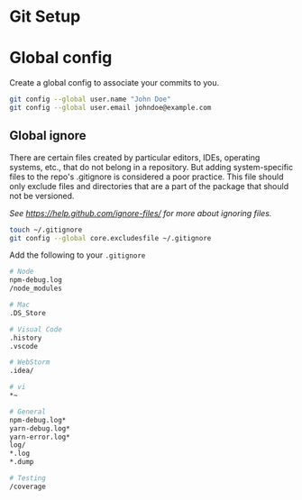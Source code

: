 # Git Setup

# Global config

Create a global config to associate your commits to you.

```bash
git config --global user.name "John Doe"
git config --global user.email johndoe@example.com
```

## Global ignore

There are certain files created by particular editors, IDEs, operating systems, etc., that do not belong in a repository. But adding system-specific files to the repo's .gitignore is considered a poor practice. This file should only exclude files and directories that are a part of the package that should not be versioned.

*See https://help.github.com/ignore-files/ for more about ignoring files.*

```bash
touch ~/.gitignore
git config --global core.excludesfile ~/.gitignore
```

Add the following to your `.gitignore`

```bash
# Node
npm-debug.log
/node_modules

# Mac
.DS_Store

# Visual Code
.history
.vscode

# WebStorm
.idea/

# vi
*~

# General
npm-debug.log*
yarn-debug.log*
yarn-error.log*
log/
*.log
*.dump

# Testing
/coverage

```
